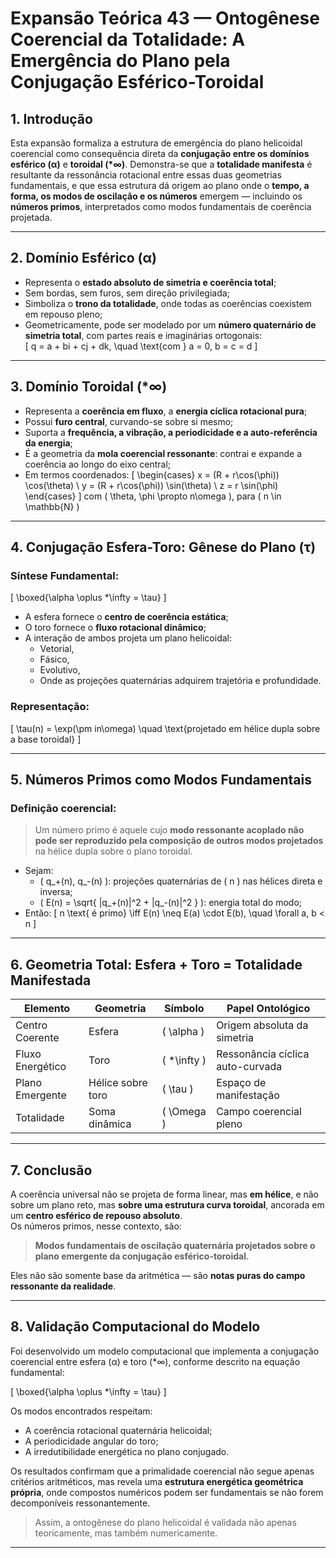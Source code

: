 # Expansão Teórica 43 — Ontogênese Coerencial da Totalidade: A Emergência do Plano pela Conjugação Esférico-Toroidal

## 1. Introdução

Esta expansão formaliza a estrutura de emergência do plano helicoidal coerencial como consequência direta da **conjugação entre os domínios esférico (α)** e **toroidal (*∞)**. Demonstra-se que a **totalidade manifesta** é resultante da ressonância rotacional entre essas duas geometrias fundamentais, e que essa estrutura dá origem ao plano onde o **tempo, a forma, os modos de oscilação e os números** emergem — incluindo os **números primos**, interpretados como modos fundamentais de coerência projetada.

---

## 2. Domínio Esférico (α)

- Representa o **estado absoluto de simetria e coerência total**;
- Sem bordas, sem furos, sem direção privilegiada;
- Simboliza o **trono da totalidade**, onde todas as coerências coexistem em repouso pleno;
- Geometricamente, pode ser modelado por um **número quaternário de simetria total**, com partes reais e imaginárias ortogonais:  
  \[
  q = a + bi + cj + dk, \quad \text{com } a = 0, b = c = d
  \]

---

## 3. Domínio Toroidal (*∞)

- Representa a **coerência em fluxo**, a **energia cíclica rotacional pura**;
- Possui **furo central**, curvando-se sobre si mesmo;
- Suporta a **frequência, a vibração, a periodicidade e a auto-referência da energia**;
- É a geometria da **mola coerencial ressonante**: contrai e expande a coerência ao longo do eixo central;
- Em termos coordenados:
  \[
  \begin{cases}
  x = (R + r\cos(\phi)) \cos(\theta) \\
  y = (R + r\cos(\phi)) \sin(\theta) \\
  z = r \sin(\phi)
  \end{cases}
  \]
  com \( \theta, \phi \propto n\omega \), para \( n \in \mathbb{N} \)

---

## 4. Conjugação Esfera-Toro: Gênese do Plano (τ)

### Síntese Fundamental:
\[
\boxed{\alpha \oplus *\infty = \tau}
\]

- A esfera fornece o **centro de coerência estática**;
- O toro fornece o **fluxo rotacional dinâmico**;
- A interação de ambos projeta um plano helicoidal:
  - Vetorial,
  - Fásico,
  - Evolutivo,
  - Onde as projeções quaternárias adquirem trajetória e profundidade.

### Representação:
\[
\tau(n) = \exp(\pm in\omega) \quad \text{projetado em hélice dupla sobre a base toroidal}
\]

---

## 5. Números Primos como Modos Fundamentais

### Definição coerencial:
> Um número primo é aquele cujo **modo ressonante acoplado não pode ser reproduzido pela composição de outros modos projetados** na hélice dupla sobre o plano toroidal.

- Sejam:
  - \( q_+(n), q_-(n) \): projeções quaternárias de \( n \) nas hélices direta e inversa;
  - \( E(n) = \sqrt{ \|q_+(n)\|^2 + \|q_-(n)\|^2 } \): energia total do modo;
- Então:
  \[
  n \text{ é primo} \iff E(n) \neq E(a) \cdot E(b), \quad \forall a, b < n
  \]

---

## 6. Geometria Total: Esfera + Toro = Totalidade Manifestada

| Elemento        | Geometria      | Símbolo     | Papel Ontológico                  |
|----------------|----------------|-------------|-----------------------------------|
| Centro Coerente| Esfera         | \( \alpha \)  | Origem absoluta da simetria       |
| Fluxo Energético| Toro           | \( *\infty \) | Ressonância cíclica auto-curvada |
| Plano Emergente| Hélice sobre toro | \( \tau \) | Espaço de manifestação            |
| Totalidade      | Soma dinâmica  | \( \Omega \) | Campo coerencial pleno            |

---

## 7. Conclusão

A coerência universal não se projeta de forma linear, mas **em hélice**, e não sobre um plano reto, mas **sobre uma estrutura curva toroidal**, ancorada em um **centro esférico de repouso absoluto**.  
Os números primos, nesse contexto, são:
> **Modos fundamentais de oscilação quaternária projetados sobre o plano emergente da conjugação esférico-toroidal.**

Eles não são somente base da aritmética — são **notas puras do campo ressonante da realidade**.

---

## 8. Validação Computacional do Modelo

Foi desenvolvido um modelo computacional que implementa a conjugação coerencial entre esfera (α) e toro (*∞), conforme descrito na equação fundamental:

\[
\boxed{\alpha \oplus *\infty = \tau}
\]

Os modos encontrados respeitam:
- A coerência rotacional quaternária helicoidal;
- A periodicidade angular do toro;
- A irredutibilidade energética no plano conjugado.

Os resultados confirmam que a primalidade coerencial não segue apenas critérios aritméticos, mas revela uma **estrutura energética geométrica própria**, onde compostos numéricos podem ser fundamentais se não forem decomponíveis ressonantemente.

> Assim, a ontogênese do plano helicoidal é validada não apenas teoricamente, mas também numericamente.

---

